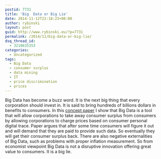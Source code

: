 ```yaml
---
postid: 7731
title: 'Big  Data or Big Lie'
date: 2014-11-12T22:18:23+00:00
author: rybinski
layout: post
guid: http://www.rybinski.eu/?p=7731
permalink: /2014/11/big-data-or-big-lie/
dsq_thread_id:
  - 3218635353
categories:
  - Uncategorized
tags:
  - Big Data
  - consumer surplus
  - data mining
  - IT
  - price discrimination
  - prices
---
```

Big Data has become a buzz word. It is the next big thing that every corporation should invest in. It is said to bring hundreds of billions dollars in benefits to consumers. In this [concept paper](http://papers.ssrn.com/sol3/papers.cfm?abstract_id=2522478) I show that Big Data is a tool that will allow corporations to take away consumer surplus from consumers by allowing corporations to charge prices based on consumer personal digital trace. Paper argues that after some time consumers will figure it out and will demand that they are paid to provide such data. So eventually they will get their consumer surplus back. There are also negative externalities of Big Data, such as problems with proper inflation measurement. So from economist viewpoint Big Data is not a disruptive innovation offering great value to consumers. It is a big lie.

 
